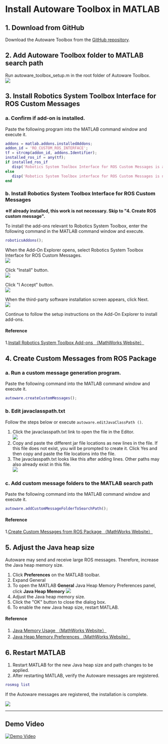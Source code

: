 # Install Autoware Toolbox in MATLAB

## 1. Download from GitHub
Download the Autoware Toolbox from the [GitHub repository](https://github.com/CPFL/Autoware_Toolbox).

## 2. Add Autoware Toolbox folder to MATLAB search path
Run autoware_toolbox_setup.m in the root folder of Autoware Toolbox.  
![](./images/run_setup_en.png)  

## 3. Install Robotics System Toolbox Interface for ROS Custom Messages
###  a. Confirm if add-on is installed.
Paste the following program into the MATLAB command window and execute it.
```MATLAB
addons = matlab.addons.installedAddons;
addon_id = 'RO_CUSTOM_ROS_INTERFACE';
tf = strcmp(addon_id, addons.Identifier);
installed_ros_if = any(tf);
if installed_ros_if
   disp('Robotics System Toolbox Interface for ROS Custom Messages is already installed.');
else
   disp('Robotics System Toolbox interface for ROS Custom Messages is not installed.');
end
```

### b. Install Robotics System Toolbox Interface for ROS Custom Messages
**※If already installed, this work is not necessary. Skip to "4. Create ROS custom message".**

To install the add-ons relevant to Robotics System Toolbox, enter the following command in the MATLAB command window and execute.  
```MATLAB
roboticsAddons();
``` 

When the Add-On Explorer opens, select Robotics System Toolbox Interface for ROS Custom Messages.  
![](./images/addon_explore_en.png)

Click "Install" button.  
![](./images/install_if_ros_custom_msg_en.png)

Click "I Accept" button.  
![](./images/agree_license_en.png)

When the third-party software installation screen appears, click Next.  
![](./images/third_party_software_en.png)

Continue to follow the setup instructions on the Add-On Explorer to install add-ons.  

#### Reference
1.[Install Robotics System Toolbox Add-ons （MathWorks Website）](https://www.mathworks.com/help/releases/R2018a/robotics/ug/install-robotics-system-toolbox-support-packages.html)
 
## 4. Create Custom Messages from ROS Package
### a. Run a custom message generation program.  
Paste the following command into the MATLAB command window and execute it.  
``` MATLAB
autoware.createCustomMessages();    
```  
### b. Edit javaclasspath.txt  
Follow the steps below or execute `autoware.editJavaClassPath ()`.  

1. Click the javaclasspath.txt link to open the file in the Editor.  
![](./images/after_rosgenmsg_en.png)
1. Copy and paste the different jar file locations as new lines in the file. If this file does not exist, you will be prompted to create it. Click Yes and then copy and paste the file locations into the file.  
1. The javaclasspath.txt looks like this after adding lines. Other paths may also already exist in this file.  
![](./images/javaclasspath_txt_en.png) 

### c. Add custom message folders to the MATLAB search path
Paste the following command into the MATLAB command window and execute it.  
```MATLAB
autoware.addCustomMessageFolderToSearchPath();
```
#### Reference
1.[Create Custom Messages from ROS Package （MathWorks Website）](https://www.mathworks.com/help/releases/R2018a/robotics/ug/create-custom-messages-from-ros-package.html)

## 5. Adjust  the Java heap size
Autoware may send and receive large ROS messages.
Therefore, increase the Java heap memory size.  

1. Click __Preferences__ on the MATLAB toolbar.
1. Expand General
1. To open the MATLAB __General__ Java Heap Memory Preferences panel, click __Java Heap Memory__
![](./images/java_heap_memory_preferences_en.png)
1. Adjust the Java heap memory size.
1. Click the "OK" button to close the dialog box.
1. To enable the new Java heap size, restart MATLAB.

#### Reference  
1. [Java Memory Usage （MathWorks Website）](https://www.mathworks.com/help/releases/R2018a/rptgen/ug/java-memory-usage.html)  
1. [Java Heap Memory Preferences （MathWorks Website）](https://www.mathworks.com/help/releases/R2018a/matlab/matlab_external/java-heap-memory-preferences.html)  

## 6. Restart MATLAB  
1. Restart MATLAB for the new Java heap size and path changes to be applied.  
1. After restarting MATLAB, verify the Autoware messages are registered.    
```MATLAB
rosmsg list
```  

If the Autoware messages are registered, the installation is complete.   

![](./images/autoware_messages_en.png)

---
## Demo Video
[![Demo Video](https://i.ytimg.com/vi/585bJhutSYc/sddefault.jpg)](https://youtu.be/585bJhutSYc)